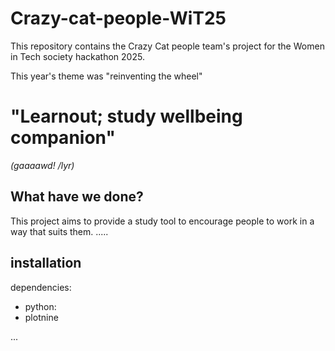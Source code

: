 # Crazy-cat-people-WiT25

This repository contains the Crazy Cat people team's project for the Women in Tech society hackathon 2025.

This year's theme was "reinventing the wheel"

# "Learnout; study wellbeing companion"

_(gaaaawd! /lyr)_
## What have we done?

This project aims to provide a study tool to encourage people to work in a way that suits them.
.....

## installation

dependencies:

 - python:
  - plotnine

...
